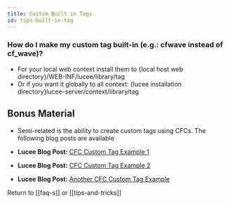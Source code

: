 ```yaml
---
title: Custom Built in Tags
id: tips-built-in-tag
---
```


### How do I make my custom tag built-in (e.g.: cfwave instead of cf_wave)? ###

* For your local web context install them to {local host web directory}/WEB-INF/lucee/library/tag
* Or if you want it globally to all context: {lucee installation directory}lucee-server/context/library/tag

## Bonus Material ##

* Semi-related is the ability to create custom tags using CFCs. The following blog posts are available

* **Lucee Blog Post:** [CFC Custom Tag Example 1](http://www.lucee.ch/blog/index.cfm/2009/6/2/CFCbased-Custom-Tags-by-Example--Part-1)
* **Lucee Blog Post:** [CFC Custom Tag Example 2](http://www.lucee.ch/blog/index.cfm/2009/6/4/CFCbased-Custom-Tags-by-Example--Part-2)
* **Lucee Blog Post:** [Another CFC Custom Tag Example](http://www.lucee.ch/blog/index.cfm/2009/9/11/CFC-Custom-Tag-Example)

Return to [[faq-s]] or [[tips-and-tricks]]
